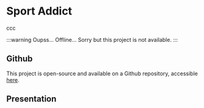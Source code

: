# Sport Addict <Badge type="warning" text="v1.0.0" />

ccc

:::warning Oupss... 
Offline... Sorry but this project is not available.
:::

## Github

This project is open-source and available on a Github repository, accessible [here](https://github.com/AlxisHenry/sport-addict). 

## Presentation